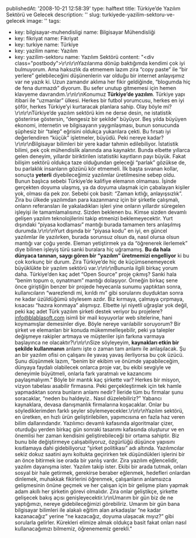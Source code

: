 publishedAt: '2008-10-21 12:58:39'
type: halftext
title: Türkiye’de Yazılım Sektörü ve Gelecek
description: ''
slug: turkiyede-yazilim-sektoru-ve-gelecek
image: ''
tags:
  - key: bilgisayar-muhendisligi
    name: Bilgisayar Mühendisliği
  - key: fikriyat
    name: Fikriyat
  - key: turkiye
    name: Türkiye
  - key: yazilim
    name: Yazılım
  - key: yazilim-sektoru
    name: Yazılım Sektörü
content: "<div class=\"postbody\">\r\n\r\nYazılarıma dönüp baktığımda kendimi çok iyi bulmuyorum. Ama haksızlık da etmemem lazım zira “copy paste” ile “bir yerlere” gelebileceğini düşünenlerin var olduğu bir internet anlayışımız var ne yazık ki. Uzun zamandır aklıma her fikir geldiğinde, “blogumda hiç de fena durmazdı” diyorum. Bu sefer unutup gitmemesi için hemen klavyeme davrandım.\r\n\r\nKonumuz <strong>Türkiye’de yazılım</strong>. Türkiye yapı itibari ile “uzmanlar” ülkesi. Herkes bir futbol yorumcusu, herkes en iyi şöför, herkes Türkiye’yi kurtaracak planlara sahip. Olay böyle mi?\r\n\r\nTürkiye’de yazılım sektörü kim ne derse desin, ne istatistik gösterirse göstersin, “dengesiz bir şekilde” büyüyor. Beş yılda büyüyen ekonomi, internetin ve bilgisayarın yaygınlaşması, bunun sonucunda şüphesiz bir “talep” eğrisini oldukça yukarılara çekti. Bu fırsatı iyi değerlendiren “küçük” işletmeler, büyüdü. Peki nereye kadar?\r\n\r\nBilgisayar bilimleri bir yere kadar tahmin edilebiliyor. İstatistik bilimi, pek çok mühendislik alanında ana kaynaktır. Bunda elbette yıllarca gelen deneyim, yıllardır biriktirilen istatistiki kayıtların payı büyük. Fakat bilişim sektörü oldukça taze olduğundan geleceği “parlak” gözükse de, bu parlaklık insanların gözünü kör etmemeli. İlk başta sıvanan kollar, sonuçta <strong>yeterli</strong> diyebileceğimiz yazılımlar üretilmesine sebep oldu. Bunun başlıca sebebi Türkiye’de kalifiye elemanın olmaması. İşinde gerçekten doyuma ulaşmış, ya da doyuma ulaşmak için çabalayan kişiler yok, olması da pek zor. Sebebi çok basit: “Zaman kıtlığı, anlayışsızlık”. Zira bu ülkede yazılımdan para kazanmanız için bir şirketle çalışmalı, onların referansları ile yakaladıkları işleri yine onların yıllardır süregelen işleyişi ile tamamlamalısınız. Sizden beklenen bu. Kimse sizden devamlı gelişen yazılım teknolojilerini takip etmenizi beklemeyecektir. Yurt dışındaki “piyasa kodlaması” mantığı burada tamamen ters anlaşılmış durumda.\r\n\r\nYurt dışında bir “piyasa kodu” en iyi, en güncel yazılımlar ile yazılırken, burada sorunsuz olsun da, nasıl olursa olsun mantığı var çoğu yerde. Eleman yetiştirmek ya da “öğrenerek ilerlemek” diye bilinen işleyiş türü sanki buralara hiç uğramamış. <strong>Bu da hala dünyaca tanınan, saygı gören bir “yazılım” üretmemizi engelliyor</strong> ki bu çok korkunç bir durum. Zira Türkiye’de hiç de küçümsenemeyecek büyüklükte bir yazılım sektörü var.\r\n\r\nBununla ilgili birkaç yorum daha. Türkiye’den kaç adet “Open Source” proje çıkmış? Sanki hala “benim topum o, oynatmam” mantığı dolaşıyor. Örneğin birkaç sene önce giriştiğin benzer bir projede heyecanla sunumu yaptıktan sonra, kullanıcıların “warezlendi mi, kırıldı mı” gibi sorularını duyduktan sonra ne kadar üzüldüğümü söylesem azdır. Biz kırmaya, çalmaya çırpmaya, kısacası “hazıra konmaya” alışmışız. Elbette iyi niyetli uğraşlar yok değil, peki kaç adet Türk yazılım şirketi destek veriyor bu projelere? info@blablasoft.com isimli bir mail koyuyorlar web sitelerine, hani koymamışlar demesinler diye. Böyle nereye varılabilir soruyorum? Bir şirket ve elemanları bir konuda mükemmelleşebilir, peki ya talepler değişmeye rakipler artmaya ve müşteriler işin farkına varmaya başlayınca ne olacaktır?\r\n\r\nSize söyleyeyim, <strong>kaynakları etkin bir şekilde kullanmanın</strong> anlamı işte o zaman tam anlamı ile anlaşılacak. Şu an bir yazılım ofisi on çalışanı ile yavaş yavaş ilerliyorsa bu çok üzücü. Şunu düşünmek lazım, “benim bir ekibim ve önümde yapabileceğim, dünyaya faydalı olabilecek onlarca proje var, bu ekibi sevgiyle ve deneyimle büyütmeli, onlarla fark yaratmalı ve kazancımı paylaşmalıyım.” Böyle bir mantık kaç şirkette var? Herkes bir misyon, vizyon tabelası asabilir firmasına. Peki gerçekleştirmek için tek hamle yapmadıktan sonra bunların anlamı nedir? İleride tüm bu firmalar şunu soracaklar, “neden bu haldeyiz.. Nasıl düzelebiliriz?” Yabancı kaynaklara, devasa danışmanlık firmalarına koşacaklar. Onlar bu söylediklerimden farklı şeyler söylemeyecekler.\r\n\r\nYazılım sektörü, en üretken, en hızlı ürün geliştirilebilen, yapımcısına en fazla haz veren bilim dallarındandır. Yazılımcı devamlı kafasında algoritmalar çizer, oturduğu yerden birkaç gün sonraki tasarımı kafasında oluşturur ve en önemlisi her zaman kendisini geliştirebileceği bir ortama sahiptir. Biz bunu bile değiştirmeye çalışabiliyoruz, özgürlüğü düşünce yapısını kısıtlamaya dahi gidebiliyoruz “şirket politikası” adı altında. Yazılımcılar sekiz dokuz saatini aynı koltukta geçirirken tek düşündükleri işlerini bir an önce bitirmek ise orada bir yanlış vardır. Zira yazılım eğlencelidir, yazılım dayanışma ister. Yazılım takip ister. Ekibi bir arada tutmak, onları sosyal bir hale getirmek, gerekirse beraber eğlenmek, hedefleri onlardan dinlemek, muhakkak fikirlerini öğrenmek, çalışanların anlamsızca gelişmesinin önüne geçmek ve her çalışan için bir gelişme planı yapmak adam akıllı her şirketin görevi olmalıdır. Zira onlar geliştikçe, şirkette gelişecek bakış açısı genişleyecektir.\r\nUmarım bir gün biz de ne yaptığımızı, nereye gidebileceğimizi görebiliriz. Umarım bir gün bana bilgisayar bilimleri ile alakalı eğitim alan arkadaşlar “ne kadar kazanacağız” yerine “ne kazacağız, doyuma ulaşacak mıyız?” gibi sorularla gelirler. Kürekleri elimize almak oldukça basit fakat onları nasıl kullanacağımızı bilmemiz, öğrenememiz gerekli.</div>"
